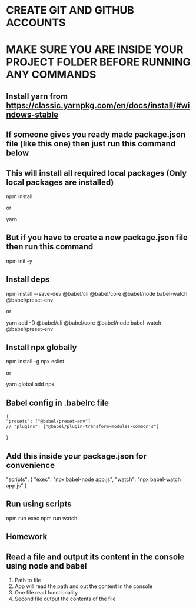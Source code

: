 # CREATE GIT AND GITHUB ACCOUNTS
# MAKE SURE YOU ARE INSIDE YOUR PROJECT FOLDER BEFORE RUNNING ANY COMMANDS

## Install yarn from https://classic.yarnpkg.com/en/docs/install/#windows-stable


## If someone gives you ready made package.json file (like this one) then just run this command below 
## This will install all required local packages (Only local packages are installed)

npm install

or 

yarn

## But if you have to create a new package.json file then run this command
npm init -y

## Install deps
npm install --save-dev @babel/cli @babel/core @babel/node babel-watch @babel/preset-env

or 

yarn add -D @babel/cli @babel/core @babel/node babel-watch @babel/preset-env

## Install npx globally 

npm install -g npx eslint

or 

yarn global add npx

## Babel config in .babelrc file

    {
    "presets": ["@babel/preset-env"]
    // "plugins": ["@babel/plugin-transform-modules-commonjs"]
}

## Add this inside your package.json for convenience

"scripts": {
    "exec": "npx babel-node app.js",
    "watch": "npx babel-watch app.js"
  }

## Run using scripts

npm run exec
npm run watch

## Homework
## Read a file and output its content in the console using node and babel
1. Path to file
2. App will read the path and  out the content in the console
3. One file read functionality
4. Second file output the contents of the file